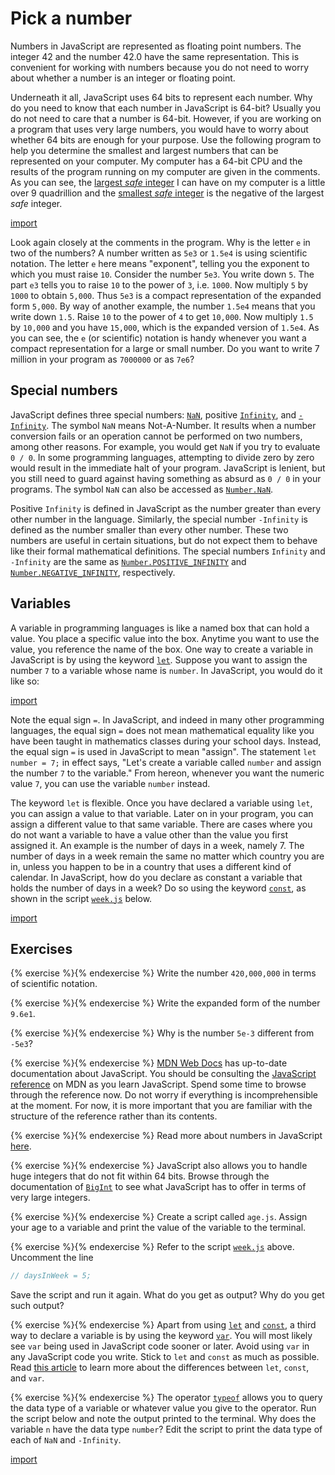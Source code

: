 # Pick a number

Numbers in JavaScript are represented as floating point numbers. The integer 42
and the number 42.0 have the same representation. This is convenient for working
with numbers because you do not need to worry about whether a number is an
integer or floating point.

Underneath it all, JavaScript uses 64 bits to represent each number. Why do you
need to know that each number in JavaScript is 64-bit? Usually you do not need
to care that a number is 64-bit. However, if you are working on a program that
uses very large numbers, you would have to worry about whether 64 bits are
enough for your purpose. Use the following program to help you determine the
smallest and largest numbers that can be represented on your computer. My
computer has a 64-bit CPU and the results of the program running on my computer
are given in the comments. As you can see, the
[largest _safe_ integer](https://developer.mozilla.org/en-US/docs/Web/JavaScript/Reference/Global_Objects/Number/MAX_SAFE_INTEGER)
I can have on my computer is a little over 9 quadrillion and the
[smallest _safe_ integer](https://developer.mozilla.org/en-US/docs/Web/JavaScript/Reference/Global_Objects/Number/MIN_SAFE_INTEGER)
is the negative of the largest _safe_ integer.

[import](code/number.js)

Look again closely at the comments in the program. Why is the letter `e` in two
of the numbers? A number written as `5e3` or `1.5e4` is using scientific
notation. The letter `e` here means "exponent", telling you the exponent to
which you must raise `10`. Consider the number `5e3`. You write down `5`. The
part `e3` tells you to raise `10` to the power of `3`, i.e. `1000`. Now multiply
`5` by `1000` to obtain `5,000`. Thus `5e3` is a compact representation of the
expanded form `5,000`. By way of another example, the number `1.5e4` means that
you write down `1.5`. Raise `10` to the power of `4` to get `10,000`. Now
multiply `1.5` by `10,000` and you have `15,000`, which is the expanded version
of `1.5e4`. As you can see, the `e` (or scientific) notation is handy whenever
you want a compact representation for a large or small number. Do you want to
write 7 million in your program as `7000000` or as `7e6`?

<!-- ====================================================================== -->

## Special numbers

JavaScript defines three special numbers:
[`NaN`](https://developer.mozilla.org/en-US/docs/Web/JavaScript/Reference/Global_Objects/NaN),
positive
[`Infinity`](https://developer.mozilla.org/en-US/docs/Web/JavaScript/Reference/Global_Objects/Infinity),
and
[`-Infinity`](https://developer.mozilla.org/en-US/docs/Web/JavaScript/Reference/Global_Objects/Infinity).
The symbol `NaN` means Not-A-Number. It results when a number conversion fails
or an operation cannot be performed on two numbers, among other reasons. For
example, you would get `NaN` if you try to evaluate `0 / 0`. In some programming
languages, attempting to divide zero by zero would result in the immediate halt
of your program. JavaScript is lenient, but you still need to guard against
having something as absurd as `0 / 0` in your programs. The symbol `NaN` can
also be accessed as
[`Number.NaN`](https://developer.mozilla.org/en-US/docs/Web/JavaScript/Reference/Global_Objects/Number/NaN).

Positive `Infinity` is defined in JavaScript as the number greater than every
other number in the language. Similarly, the special number `-Infinity` is
defined as the number smaller than every other number. These two numbers are
useful in certain situations, but do not expect them to behave like their formal
mathematical definitions. The special numbers `Infinity` and `-Infinity` are the
same as
[`Number.POSITIVE_INFINITY`](https://developer.mozilla.org/en-US/docs/Web/JavaScript/Reference/Global_Objects/Number/POSITIVE_INFINITY)
and
[`Number.NEGATIVE_INFINITY`](https://developer.mozilla.org/en-US/docs/Web/JavaScript/Reference/Global_Objects/Number/NEGATIVE_INFINITY),
respectively.

<!-- ====================================================================== -->

## Variables

A variable in programming languages is like a named box that can hold a value.
You place a specific value into the box. Anytime you want to use the value, you
reference the name of the box. One way to create a variable in JavaScript is by
using the keyword
[`let`](https://developer.mozilla.org/en-US/docs/Web/JavaScript/Reference/Statements/let).
Suppose you want to assign the number `7` to a variable whose name is `number`.
In JavaScript, you would do it like so:

[import](code/variable.js)

Note the equal sign `=`. In JavaScript, and indeed in many other programming
languages, the equal sign `=` does not mean mathematical equality like you have
been taught in mathematics classes during your school days. Instead, the equal
sign `=` is used in JavaScript to mean "assign". The statement `let number = 7;`
in effect says, "Let's create a variable called `number` and assign the number
`7` to the variable." From hereon, whenever you want the numeric value `7`, you
can use the variable `number` instead.

The keyword `let` is flexible. Once you have declared a variable using `let`,
you can assign a value to that variable. Later on in your program, you can
assign a different value to that same variable. There are cases where you do not
want a variable to have a value other than the value you first assigned it. An
example is the number of days in a week, namely 7. The number of days in a week
remain the same no matter which country you are in, unless you happen to be in a
country that uses a different kind of calendar. In JavaScript, how do you
declare as constant a variable that holds the number of days in a week? Do so
using the keyword
[`const`](https://developer.mozilla.org/en-US/docs/Web/JavaScript/Reference/Statements/const),
as shown in the script [`week.js`](code/week.js) below.

[import](code/week.js)

<!-- ====================================================================== -->

## Exercises

<!-- prettier-ignore -->
{% exercise %}{% endexercise %}
Write the number `420,000,000` in terms of scientific notation.

<!-- prettier-ignore -->
{% exercise %}{% endexercise %}
Write the expanded form of the number `9.6e1`.

<!-- prettier-ignore -->
{% exercise %}{% endexercise %}
Why is the number `5e-3` different from `-5e3`?

<!-- prettier-ignore -->
{% exercise %}{% endexercise %}
[MDN Web Docs](https://developer.mozilla.org/) has up-to-date documentation
about JavaScript. You should be consulting the
[JavaScript reference](https://developer.mozilla.org/en-US/docs/Web/JavaScript/Reference)
on MDN as you learn JavaScript. Spend some time to browse through the reference
now. Do not worry if everything is incomprehensible at the moment. For now, it
is more important that you are familiar with the structure of the reference
rather than its contents.

<!-- prettier-ignore -->
{% exercise %}{% endexercise %}
Read more about numbers in JavaScript
[here](https://developer.mozilla.org/en-US/docs/Web/JavaScript/Reference/Global_Objects/Number).

<!-- prettier-ignore -->
{% exercise %}{% endexercise %}
JavaScript also allows you to handle huge integers that do not fit within 64
bits. Browse through the documentation of
[`BigInt`](https://developer.mozilla.org/en-US/docs/Web/JavaScript/Reference/Global_Objects/BigInt)
to see what JavaScript has to offer in terms of very large integers.

<!-- prettier-ignore -->
{% exercise %}{% endexercise %}
Create a script called `age.js`. Assign your age to a variable and print the
value of the variable to the terminal.

<!-- prettier-ignore -->
{% exercise %}{% endexercise %}
Refer to the script [`week.js`](code/week.js) above. Uncomment the line

```js
// daysInWeek = 5;
```

Save the script and run it again. What do you get as output? Why do you get such
output?

<!-- prettier-ignore -->
{% exercise %}{% endexercise %}
Apart from using
[`let`](https://developer.mozilla.org/en-US/docs/Web/JavaScript/Reference/Statements/let)
and
[`const`](https://developer.mozilla.org/en-US/docs/Web/JavaScript/Reference/Statements/const),
a third way to declare a variable is by using the keyword
[`var`](https://developer.mozilla.org/en-US/docs/Web/JavaScript/Reference/Statements/var).
You will most likely see `var` being used in JavaScript code sooner or later.
Avoid using `var` in any JavaScript code you write. Stick to `let` and `const`
as much as possible. Read
[this article](https://medium.com/swlh/the-difference-of-var-vs-let-vs-const-in-javascript-abe37e214d66)
to learn more about the differences between `let`, `const`, and `var`.

<!-- prettier-ignore -->
{% exercise %}{% endexercise %}
The operator
[`typeof`](https://developer.mozilla.org/en-US/docs/Web/JavaScript/Reference/Operators/typeof)
allows you to query the data type of a variable or whatever value you give to
the operator. Run the script below and note the output printed to the terminal.
Why does the variable `n` have the data type `number`? Edit the script to print
the data type of each of `NaN` and `-Infinity`.

[import](code/typeof.js)
